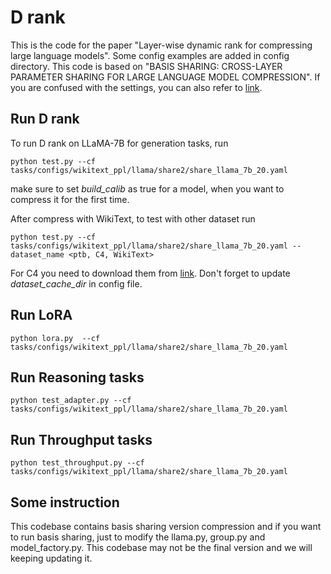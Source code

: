 # D rank
This is the code for the paper "Layer-wise dynamic rank for compressing large language models". Some config examples are added in config directory.
This code is based on "BASIS SHARING: CROSS-LAYER PARAMETER SHARING FOR LARGE LANGUAGE MODEL COMPRESSION". If you are confused with the settings, you can also refer to [link](https://github.com/TUDa-HWAI/Basis_Sharing).

## Run D rank
To run D rank on LLaMA-7B for generation tasks, run
```
python test.py --cf tasks/configs/wikitext_ppl/llama/share2/share_llama_7b_20.yaml
```
make sure to set *build_calib* as true for a model, when you want to compress it for the first time.

After compress with WikiText, to test with other dataset run
~~~
python test.py --cf tasks/configs/wikitext_ppl/llama/share2/share_llama_7b_20.yaml --dataset_name <ptb, C4, WikiText>
~~~
For C4 you need to download them from [link](https://drive.google.com/drive/folders/123Id1MkZVsKySGy_sMO4RgiJKrtPcvUp?usp=drive_link). Don't forget to update *dataset_cache_dir* in config file.

## Run LoRA
~~~
python lora.py  --cf tasks/configs/wikitext_ppl/llama/share2/share_llama_7b_20.yaml
~~~

## Run Reasoning tasks
~~~
python test_adapter.py --cf tasks/configs/wikitext_ppl/llama/share2/share_llama_7b_20.yaml
~~~

## Run Throughput tasks
~~~
python test_throughput.py --cf tasks/configs/wikitext_ppl/llama/share2/share_llama_7b_20.yaml
~~~

## Some instruction
This codebase contains basis sharing version compression and if you want to run basis sharing, just to modify the llama.py, group.py and model_factory.py. This codebase may not be the final version and we will keeping updating it.

